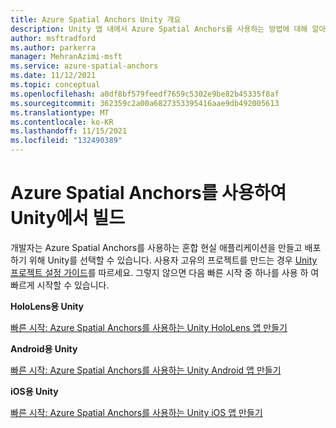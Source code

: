```yaml
---
title: Azure Spatial Anchors Unity 개요
description: Unity 앱 내에서 Azure Spatial Anchors를 사용하는 방법에 대해 알아봅니다. HoloLens용 Unity, Android용 Unity 및 iOS용 Unity의 빠른 시작을 검토합니다.
author: msftradford
ms.author: parkerra
manager: MehranAzimi-msft
ms.service: azure-spatial-anchors
ms.date: 11/12/2021
ms.topic: conceptual
ms.openlocfilehash: a0df8bf579feedf7659c5302e9be82b45335f8af
ms.sourcegitcommit: 362359c2a00a6827353395416aae9db492005613
ms.translationtype: MT
ms.contentlocale: ko-KR
ms.lasthandoff: 11/15/2021
ms.locfileid: "132490389"
---
```

# <a name="building-in-unity-with-azure-spatial-anchors"></a>Azure Spatial Anchors를 사용하여 Unity에서 빌드

개발자는 Azure Spatial Anchors를 사용하는 혼합 현실 애플리케이션을 만들고 배포하기 위해 Unity를 선택할 수 있습니다. 사용자 고유의 프로젝트를 만드는 경우 [Unity 프로젝트 설정 가이드](./how-tos/setup-unity-project.md)를 따르세요. 그렇지 않으면 다음 빠른 시작 중 하나를 사용 하 여 빠르게 시작할 수 있습니다.

**HoloLens용 Unity**

[빠른 시작: Azure Spatial Anchors를 사용하는 Unity HoloLens 앱 만들기](./quickstarts/get-started-unity-hololens.md)

**Android용 Unity**

[빠른 시작: Azure Spatial Anchors를 사용하는 Unity Android 앱 만들기](./quickstarts/get-started-unity-android.md)

**iOS용 Unity**

[빠른 시작: Azure Spatial Anchors를 사용하는 Unity iOS 앱 만들기](./quickstarts/get-started-unity-ios.md)